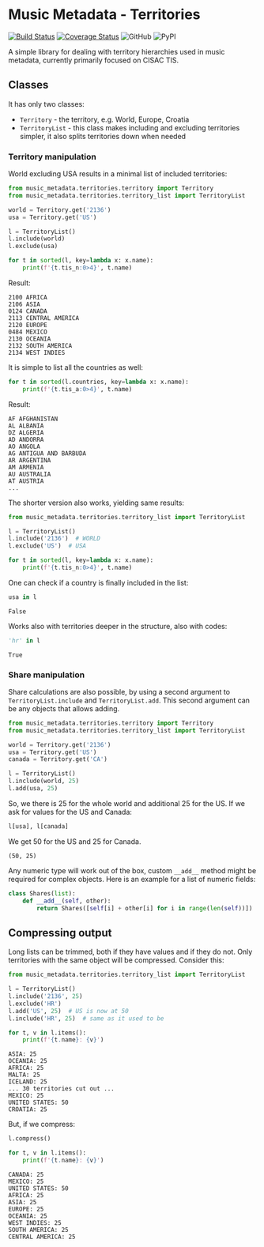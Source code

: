 # Music Metadata - Territories

[![Build Status](https://travis-ci.com/musicmetadata/territories.svg?branch=master)](https://travis-ci.com/musicmetadata/territories)
[![Coverage Status](https://coveralls.io/repos/github/musicmetadata/territories/badge.svg?branch=master)](https://coveralls.io/github/musicmetadata/territories?branch=master)
![GitHub](https://img.shields.io/github/license/musicmetadata/territories)
![PyPI](https://img.shields.io/pypi/v/music-metadata-territories)

A simple library for dealing with territory hierarchies used in music 
metadata, currently primarily focused on CISAC TIS.

## Classes

It has only two classes:

* `Territory` - the territory, e.g. World, Europe, Croatia
* `TerritoryList` - this class makes including and excluding territories 
simpler, it also splits territories down when needed

### Territory manipulation

World excluding USA results in a minimal list of included territories:

```python
from music_metadata.territories.territory import Territory
from music_metadata.territories.territory_list import TerritoryList

world = Territory.get('2136')
usa = Territory.get('US')

l = TerritoryList()
l.include(world)
l.exclude(usa)

for t in sorted(l, key=lambda x: x.name):
    print(f'{t.tis_n:0>4}', t.name)
```

Result:

```
2100 AFRICA
2106 ASIA
0124 CANADA
2113 CENTRAL AMERICA
2120 EUROPE
0484 MEXICO
2130 OCEANIA
2132 SOUTH AMERICA
2134 WEST INDIES
```

It is simple to list all the countries as well:

```python
for t in sorted(l.countries, key=lambda x: x.name):
    print(f'{t.tis_a:0>4}', t.name)
```

Result:

```
AF AFGHANISTAN
AL ALBANIA
DZ ALGERIA
AD ANDORRA
AO ANGOLA
AG ANTIGUA AND BARBUDA
AR ARGENTINA
AM ARMENIA
AU AUSTRALIA
AT AUSTRIA
...

```
The shorter version also works, yielding same results: 
```python
from music_metadata.territories.territory_list import TerritoryList

l = TerritoryList()
l.include('2136')  # WORLD
l.exclude('US')  # USA

for t in sorted(l, key=lambda x: x.name):
    print(f'{t.tis_n:0>4}', t.name)
```

One can check if a country is finally included in the list:

```python
usa in l
```

```Result:
False
```

Works also with territories deeper in the structure, also with codes:

```python
'hr' in l
```

```Result:
True
```

### Share manipulation

Share calculations are also possible, by using a second argument to 
``TerritoryList.include`` and ``TerritoryList.add``. This second argument can
be any objects that allows adding. 

```python
from music_metadata.territories.territory import Territory
from music_metadata.territories.territory_list import TerritoryList

world = Territory.get('2136')
usa = Territory.get('US')
canada = Territory.get('CA')

l = TerritoryList()
l.include(world, 25)
l.add(usa, 25)
```

So, we there is 25 for the whole world and additional 25 for the US.
If we ask for values for the US and Canada:

```python
l[usa], l[canada]
```

We get 50 for the US and 25 for Canada.

```Result:
(50, 25)
```

Any numeric type will work out of the box,
custom ``__add__`` method might be required for complex objects. Here is
an example for a list of numeric fields:

```python
class Shares(list):
    def __add__(self, other):
        return Shares([self[i] + other[i] for i in range(len(self))])   
```

## Compressing output

Long lists can be trimmed, both if they have values and if they do not.
Only territories with the same object will be compressed. Consider this:

```python
from music_metadata.territories.territory_list import TerritoryList

l = TerritoryList()
l.include('2136', 25)
l.exclude('HR')
l.add('US', 25)  # US is now at 50
l.include('HR', 25)  # same as it used to be

for t, v in l.items():
    print(f'{t.name}: {v}')
```

```Result:
ASIA: 25
OCEANIA: 25
AFRICA: 25
MALTA: 25
ICELAND: 25
... 30 territories cut out ...
MEXICO: 25
UNITED STATES: 50
CROATIA: 25
```

But, if we compress:

```python
l.compress()

for t, v in l.items():
    print(f'{t.name}: {v}')
```

```Result:
CANADA: 25
MEXICO: 25
UNITED STATES: 50
AFRICA: 25
ASIA: 25
EUROPE: 25
OCEANIA: 25
WEST INDIES: 25
SOUTH AMERICA: 25
CENTRAL AMERICA: 25
```
